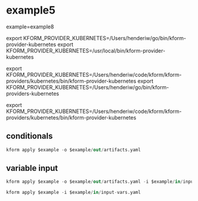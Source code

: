 # example5

example=example8

export KFORM_PROVIDER_KUBERNETES=/Users/henderiw/go/bin/kform-provider-kubernetes
export KFORM_PROVIDER_KUBERNETES=/usr/local/bin/kform-provider-kubernetes

export KFORM_PROVIDER_KUBERNETES=/Users/henderiw/code/kform/kform-providers/kubernetes/bin/kform-provider-kubernetes
export KFORM_PROVIDER_KUBERNETES=/Users/henderiw/go/bin/kform-providers-kubernetes

export KFORM_PROVIDER_KUBERNETES=/Users/henderiw/code/kform/kform-providers/kubernetes/bin/kform-provider-kubernetes

## conditionals

```s
kform apply $example -o $example/out/artifacts.yaml
```

## variable input

```s
kform apply $example -o $example/out/artifacts.yaml -i $example/in/input-vars.yaml
```
```s
kform apply $example -i $example/in/input-vars.yaml
```